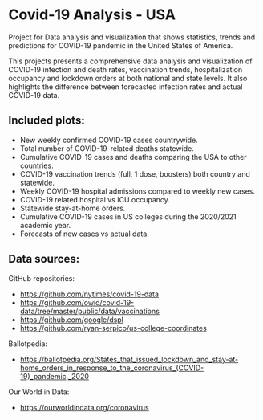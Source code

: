 # Covid-19 Analysis - USA

Project for Data analysis and visualization that shows statistics, trends and predictions for COVID-19 pandemic in the United States of America. 

This projects presents a comprehensive data analysis and visualization of COVID-19 infection and death rates, vaccination trends, hospitalization occupancy and lockdown orders at both national and state levels. It also highlights the difference between forecasted infection rates and actual COVID-19 data.

## Included plots:

  - New weekly confirmed COVID-19 cases countrywide.
  - Total number of COVID-19-related deaths statewide.
  - Cumulative COVID-19 cases and deaths comparing the USA to other countries. 
  - COVID-19 vaccination trends (full, 1 dose, boosters) both country and statewide.
  - Weekly COVID-19 hospital admissions compared to weekly new cases.
  - COVID-19 related hospital vs ICU occupancy.
  - Statewide stay-at-home orders.
  - Cumulative COVID-19 cases in US colleges during the 2020/2021 academic year.
  - Forecasts of new cases vs actual data.

## Data sources:

GitHub repositories:
- https://github.com/nytimes/covid-19-data
- https://github.com/owid/covid-19-data/tree/master/public/data/vaccinations
- https://github.com/google/dspl
- https://github.com/ryan-serpico/us-college-coordinates

Ballotpedia:
- https://ballotpedia.org/States_that_issued_lockdown_and_stay-at-home_orders_in_response_to_the_coronavirus_(COVID-19)_pandemic,_2020

Our World in Data:
- https://ourworldindata.org/coronavirus

